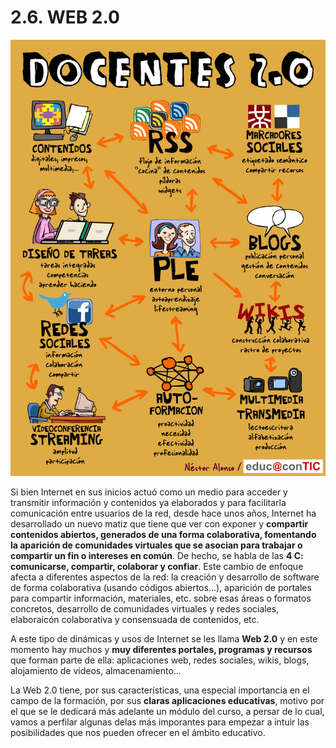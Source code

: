 
# 2.6. WEB 2.0

![1-39- Docente 2-0  Autor: Néstor Alonso- Fuente: http://www.clasesdeperiodismo.com/wp-content/uploads/2011/07/docentes_2_0-png  Licencia Creative Commons](img/5264656126_92cc437e80_o_flickr.com__cc_licence.png)

Si bien Internet en sus inicios actuó como un medio para acceder y transmitir información y contenidos ya elaborados y para facilitarla comunicación entre usuarios de la red, desde hace unos años, Internet ha desarrollado un nuevo matiz que tiene que ver con exponer y **compartir contenidos abiertos, generados de una forma colaborativa, fomentando la aparición de comunidades virtuales que se asocian para trabajar o compartir un fin o intereses en común**. De hecho, se habla de las **4 C: comunicarse, compartir, colaborar y confiar**. Este cambio de enfoque afecta a diferentes aspectos de la red: la creación y desarrollo de software de forma colaborativa (usando códigos abiertos...), aparición de portales para compartir información, materiales, etc. sobre esas áreas o formatos concretos, desarrollo de comunidades virtuales y redes sociales, elaboraicón colaborativa y consensuada de contenidos, etc.

A este tipo de dinámicas y usos de Internet se les llama **Web 2.0** y en este momento hay muchos y **muy diferentes portales, programas y recursos** que forman parte de ella: aplicaciones web, redes sociales, wikis, blogs, alojamiento de vídeos, almacenamiento...

La Web 2.0 tiene, por sus características, una especial importancia en el campo de la formación, por sus **claras aplicaciones educativas**, motivo por el que se le dedicará más adelante un módulo del curso, a persar de lo cual, vamos a perfilar algunas delas más imporantes para empezar a intuir las posibilidades que nos pueden ofrecer en el ámbito educativo.

